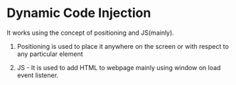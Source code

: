 # Dynamic Code Injection

It works using the concept of positioning and JS(mainly).

1. Positioning is used to place it anywhere on the screen or with respect to any particular element

2. JS - It is used to add HTML to webpage mainly using window on load event listener.
